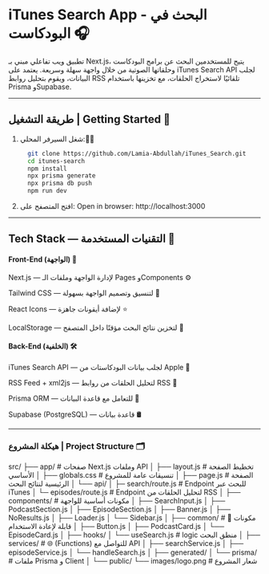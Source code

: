 

#  iTunes Search App -  البحث في البودكاست 🎧

تطبيق ويب تفاعلي مبني بـ Next.js، يتيح للمستخدمين البحث عن برامج البودكاست وحلقاتها الصوتية من خلال واجهة سهلة وسريعة.
يعتمد على iTunes Search API لجلب البيانات، ويقوم بتحليل روابط RSS تلقائيًا لاستخراج الحلقات، مع تخزينها باستخدام Prisma وSupabase.



---

##  طريقة التشغيل | Getting Started 🚀

1. شغل السيرفر المحلي:🧑‍💻

   ```bash
     git clone https://github.com/Lamia-Abdullah/iTunes_Search.git
     cd itunes-search
     npm install
     npx prisma generate
     npx prisma db push
     npm run dev

2. افتح المتصفح على:
Open in browser: http://localhost:3000


-------------------


##  Tech Stack — التقنيات المستخدمة 🧠

#### Front-End (الواجهة) 🎯 

Next.js — لإدارة الواجهة وملفات الـ Pages وComponents ⚙️

Tailwind CSS — لتنسيق وتصميم الواجهة بسهولة 🎨

React Icons — لإضافة أيقونات جاهزة   ⭐

LocalStorage — لتخزين نتائج البحث مؤقتًا داخل المتصفح 💾

#### Back-End (الخلفية) 🛠️

iTunes Search API — لجلب بيانات البودكاستات من Apple 📡

RSS Feed + xml2js — لتحليل الحلقات من روابط RSS 🔁

Prisma ORM — للتعامل مع قاعدة البيانات  🧠

Supabase (PostgreSQL) — قاعدة بيانات 🛢️



-----------------------------



### هيكلة المشروع | Project Structure 🗂️ 

src/
├── app/                      # صفحات Next.js وملفات API
│    ├── layout.js             # تخطيط الصفحة الأساسي
│    ├── globals.css           # تنسيقات عامة للمشروع
│    ├── page.js               # الصفحة الرئيسية لنتائج البحث
│    └── api/
│         ├─ search/route.js    # Endpoint للبحث عبر iTunes
│         └─ episodes/route.js  # Endpoint لتحليل الحلقات من RSS
│
├── components/               # مكونات أساسية للواجهة
│      ├── SearchInput.js
│      ├── PodcastSection.js
│      ├── EpisodeSection.js
│      ├── Banner.js
│      ├── NoResults.js
│      ├── Loader.js
│      └── Sidebar.js
│
├── common/                   # 🔁 مكونات  قابلة لإعادة الاستخدام
│     ├── Button.js
│     ├── PodcastCard.js
│     └── EpisodeCard.js
│
├── hooks/
│     └── useSearch.js          # logic منطق البحث 
│
├── services/                 # 🌐  (Functions) للتواصل مع API
│     ├── searchService.js
│     ├── episodeService.js
│     └── handleSearch.js
│
├── generated/
│      └── prisma/               # ملفات Prisma و Client
│
└── public/
      └── images/logo.png       # شعار المشروع
